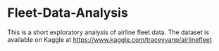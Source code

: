 # Fleet-Data-Analysis
This is a short exploratory analysis of airline fleet data. The dataset is available on Kaggle at https://www.kaggle.com/traceyvanp/airlinefleet
